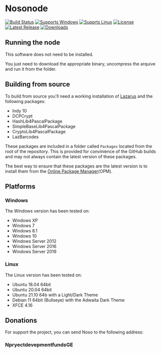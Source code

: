 # Nosonode
[![Build Status](https://github.comnosocoin/NosoNode/workflows/Build/nosocoin/NosoNode/badge.svg?branch=main)](https://github.com/nosocoin/NosoNode/actions)
[![Supports Windows](https://img.shields.io/badge/support-Windows-blue?logo=Windows)](https://github.comnosocoin/NosoNode/releases/latest)
[![Supprts Linux](https://img.shields.io/badge/support-Linux-yellow?logo=Linux)](https://github.comnosocoin/NosoNode/releases/latest)
[![License](https://img.shields.io/github/license/nosocoin/NosoNode)](https://github.com/nosocoin/NosoNode/blob/master/LICENSE)
[![Latest Release](https://img.shields.io/github/v/release/nosocoin/NosoNode?label=latest%20release)](https://github.com/nosocoin/NosoNode/releases/latest)
[![Downloads](https://img.shields.io/github/downloads/nosocoin/NosoNode/total)](https://github.com/nosocoin/NosoNode/releases)

## Running the node

This software does not need to be installed.

You just need to download the appropriate binary, uncompress the arquive and run it from the folder.

## Building from source

To build from source you'll need a working installation of [Lazarus](https://www.lazarus-ide.org/index.php?page=downloads) and the following packages:

- Indy 10
- DCPCrypt
- HashLib4PascalPackage
- SimpleBaseLib4PascalPackage
- CryptoLib4PascalPackage
- LazBarcodes

These packages are included in a folder called `Packages` located from the root of the repository. This is provided for convinience of the GitHub builds and may not always contain the latest version of these packages.

The best way to ensure that these packages are the latest version is to install them from the [Online Package Manager](https://wiki.freepascal.org/Online_Package_Manager)(OPM).

## Platforms

### Windows

The Windows version has been tested on:

- Windows XP
- Windows 7
- Windows 8.1
- Windows 10
- Windows Server 2012
- Windows Server 2016
- Windows Server 2019

### Linux

The Linux version has been tested on:

- Ubuntu 18.04 64bit
- Ubuntu 20.04 64bit
- Ubuntu 21.10 64b with a Light/Dark Theme
- Debian 11 64bit (Bullseye) with the Adwaita Dark Theme
- XFCE 4.16

## Donations

For support the project, you can send Noso to the following address:

### NpryectdevepmentfundsGE
